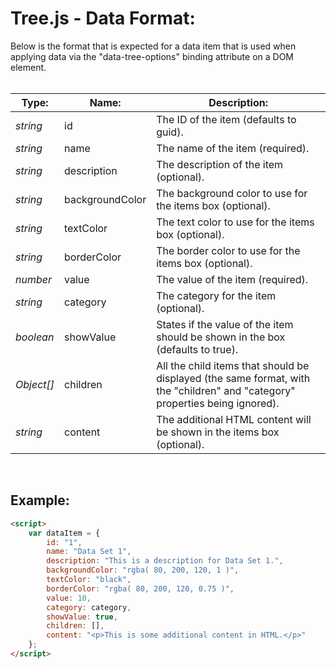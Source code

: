 # Tree.js - Data Format:

Below is the format that is expected for a data item that is used when applying data via the "data-tree-options" binding attribute on a DOM element.
<br>
<br>


| Type: | Name: | Description: |
| --- | --- | --- |
| *string* | id | The ID of the item (defaults to guid). |
| *string* | name | The name of the item (required). |
| *string* | description | The description of the item (optional). |
| *string* | backgroundColor | The background color to use for the items box (optional). |
| *string* | textColor | The text color to use for the items box (optional). |
| *string* | borderColor | The border color to use for the items box (optional). |
| *number* | value | The value of the item (required). |
| *string* | category | The category for the item (optional). |
| *boolean* | showValue | States if the value of the item should be shown in the box (defaults to true). |
| *Object[]* | children | All the child items that should be displayed (the same format, with the "children" and "category" properties being ignored). |
| *string* | content | The additional HTML content will be shown in the items box (optional). |

<br>


## Example:

```markdown
<script> 
    var dataItem = {
        id: "1",
        name: "Data Set 1",
        description: "This is a description for Data Set 1.",
        backgroundColor: "rgba( 80, 200, 120, 1 )",
        textColor: "black",
        borderColor: "rgba( 80, 200, 120, 0.75 )",
        value: 10,
        category: category,
        showValue: true,
        children: [],
        content: "<p>This is some additional content in HTML.</p>"
    };
</script>
```